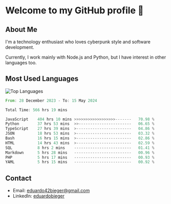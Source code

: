 # Welcome to my GitHub profile 👋

## About Me
I'm a technology enthusiast who loves cyberpunk style and software development.

Currently, I work mainly with Node.js and Python, but I have interest in other languages too.

## Most Used Languages
![Top Languages](https://github-readme-stats.vercel.app/api/top-langs/?username=eduardobieger&layout=compact&theme=radical)

<!--START_SECTION:waka-->

```rust
From: 28 December 2023 - To: 15 May 2024

Total Time: 566 hrs 19 mins

JavaScript    404 hrs 10 mins >>>>>>>>>>>>>>>>>>-------   70.98 %
Python        37 hrs 53 mins  >>-----------------------   06.65 %
TypeScript    27 hrs 39 mins  >------------------------   04.86 %
JSON          18 hrs 53 mins  >------------------------   03.32 %
Bash          16 hrs 15 mins  >------------------------   02.86 %
HTML          14 hrs 43 mins  >------------------------   02.59 %
SQL           8 hrs 2 mins    -------------------------   01.41 %
Markdown      5 hrs 28 mins   -------------------------   00.96 %
PHP           5 hrs 17 mins   -------------------------   00.93 %
YAML          5 hrs 15 mins   -------------------------   00.92 %
```

<!--END_SECTION:waka-->

## Contact
- Email: eduardo42bieger@gmail.com 
- LinkedIn: [eduardobieger](https://www.linkedin.com/in/eduardo-bieger/)
